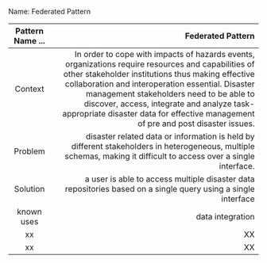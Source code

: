 Name: Federated Pattern


Pattern Name ... | Federated Pattern
:------:|-------------------:
Context|In order to cope with impacts of hazards events, organizations require resources and capabilities of other stakeholder institutions thus making effective collaboration and interoperation essential. Disaster management stakeholders  need to be able to discover, access, integrate and analyze task-appropriate disaster data for effective management of pre and post disaster issues. 
Problem  | disaster related data or information is held by different stakeholders in heterogeneous, multiple schemas, making it difficult to access over a single interface.
Solution | a user is able to access multiple disaster data repositories based on a single query using a single interface
known uses | data integration
xx | XX
xx  | XX

